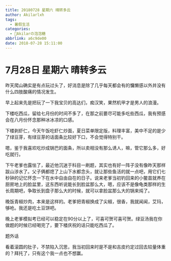 ```yaml
---
title: 20180728 星期六 晴转多云
author: Akilarlxh
tags:
  - 暑假生活
categories:
  - 🍬Akilarの泡泡糖
abbrlink: a6c9de00
date: 2018-07-28 15:11:00
---
```

# 7月28日 星期六 晴转多云

昨天爬山确实是有点玩过头了，好消息是除了几乎每天都会有的慵懒感以外并没有什么四肢酸痛的情况发生。

早上起来先是把玩了一下我宝贝的高达们，痴汉笑，果然机甲才是男人的浪漫。

下楼吃西瓜，留给七月份的时间不多了，在那之前要尽可能多吃些西瓜，我有预感会在八月份怀念那种冰冰凉的口感。

下楼剥虾仁，今天午饭吃虾仁炒面，夏日菜单限定版，料理丰富，美中不足的是少了绿豆芽，有绿豆芽的话面条比较好下口，不会觉得特别干。

嗯，鉴于我喜欢吃炒成锅巴的面条，所以卖相没有那么诱人，嘛，管它那么多，好吃就行。

下午老爹也露怯了，最近他沉迷于科目一刷题，其实也有好一阵子没有像昨天那样跋山涉水了。父子俩都熄了上山下水都念头，就让那些鱼活的就一点吧，用它们七秒钟的记忆怀念一下在水中自由自在的日子。说来老爹当初钓回来的小鳖苗就养在厨房地上的脸盆里，这东西听说能长到脸盆那么大，嗯，应该不是像龟类那样的生长周期吧，争取长到盘子那么大的时候，就可以拿脸盆那么大的锅来炖了。

晚饭青椒炒肉，本来是这样的。老爹把青椒换成了尖椒，很香，我就闻闻，艾玛，够呛。我还是吃土豆饼吧。

晚上老爹模拟考已经可以稳定在90分以上了，可喜可贺可喜可贺。绿豆汤我在你做题的时候已经喝完了，要下楼庆祝的话只能吃西瓜了。

题外话

看着滚圆的肚子，不禁陷入沉思，我当初回来时是不是和吉皮约定过回去较量体重的？拜托了，只有这个我一点也不想赢。

